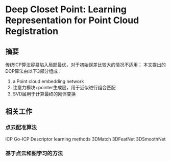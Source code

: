 # Deep Closet Point: Learning Representation for Point Cloud Registration

## 摘要

传统ICP算法容易陷入局部最优，对于初始误差比较大的情况不适用；
本文提出的DCP算法由以下3部分组成：

1. a Point cloud embedding network
2. 注意力模块+pointer生成层，用于近似进行组合匹配
3. SVD层用于计算最终的刚体变换

## 相关工作

### 点云配准算法

ICP
Go-ICP
Descriptor learning methods
3DMatch
3DFeatNet
3DSmoothNet

### 基于点云和图学习的方法
